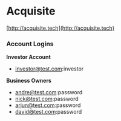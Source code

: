 # Acquisite

[http://acquisite.tech](http://acquisite.tech)

### Account Logins

**Investor Account**
- investor@test.com:investor

**Business Owners**
- andre@test.com:password
- nick@test.com:password
- arjun@test.com:password
- david@test.com:password
